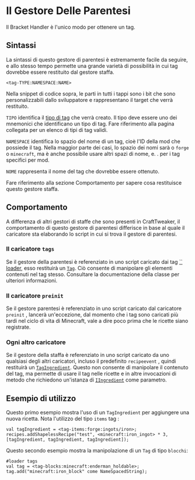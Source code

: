 # Il Gestore Delle Parentesi

Il Bracket Handler è l'unico modo per ottenere un tag.

## Sintassi
La sintassi di questo gestore di parentesi è estremamente facile da seguire, e allo stesso tempo permette una grande varietà di possibilità in cui tag dovrebbe essere restituito dal gestore staffa.

```zenscript
<tag-TYPE:NAMESPACE:NAME>
```

Nella snippet di codice sopra, le parti in tutti i tappi sono i bit che sono personalizzabili dallo sviluppatore e rappresentano il target che verrà restituito.

`TIPO` identifica il [tipo di tag](/Mods/Boson/Tags/TagType/) che verrà creato. Il tipo deve essere uno dei mnemonici che identificano un tipo di tag. Fare riferimento alla pagina collegata per un elenco di tipi di tag validi.

`NAMESPACE` identifica lo spazio del nome di un tag, cioè l'ID della mod che possiede il tag. Nella maggior parte dei casi, lo spazio dei nomi sarà o `forge` o `minecraft`, ma è anche possibile usare altri spazi di nome, e. . per i tag specifici per mod.

`NOME` rappresenta il nome del tag che dovrebbe essere ottenuto.

Fare riferimento alla sezione Comportamento per sapere cosa restituisce questo gestore staffa.

## Comportamento
A differenza di altri gestori di staffe che sono presenti in CraftTweaker, il comportamento di questo gestore di parentesi differisce in base al quale il caricatore sta elaborando lo script in cui si trova il gestore di parentesi.

### Il caricatore `tags`
Se il gestore della parentesi è referenziato in uno script caricato dai tag [`` loader](/Mods/Boson/Loaders/Tags/), esso restituirà un [`Tag`](/Mods/Boson/Tags/Tag/). Ciò consente di manipolare gli elementi contenuti nel tag stesso. Consultare la documentazione della classe per ulteriori informazioni.

### Il caricatore `preinit`
Se il gestore parentesi è referenziato in uno script caricato dal caricatore `preinit` , lancerà un'eccezione, dal momento che i tag sono caricati più tardi nel ciclo di vita di Minecraft, vale a dire poco prima che le ricette siano registrate.

### Ogni altro caricatore
Se il gestore della staffa è referenziato in uno script caricato da uno qualsiasi degli altri caricatori, incluso il predefinito `recipeevent` , quindi restituirà un [`TagIngredient`](/Mods/Boson/Tags/TagIngredient/). Questo non consente di manipolare il contenuto del tag, ma permette di usare il tag nelle ricette e in altre invocazioni di metodo che richiedono un'istanza di [`IIngredient`](/Vanilla/Variable_Types/IIngredient/) come parametro.

## Esempio di utilizzo

Questo primo esempio mostra l'uso di un `TagIngredient` per aggiungere una nuova ricetta. Nota l'utilizzo del tipo `items` tag :

```zenscript
val tagIngredient = <tag-items:forge:ingots/iron>;
recipes.addShapelessRecipe("test", <minecraft:iron_ingot> * 3, [tagIngredient, tagIngredient, tagIngredient]);
```

Questo secondo esempio mostra la manipolazione di un `Tag` di tipo `blocchi`:

```zenscript
#loader tags
val tag = <tag-blocks:minecraft:enderman_holdable>;
tag.add("minecraft:iron_block" come NameSpacedString);
```
